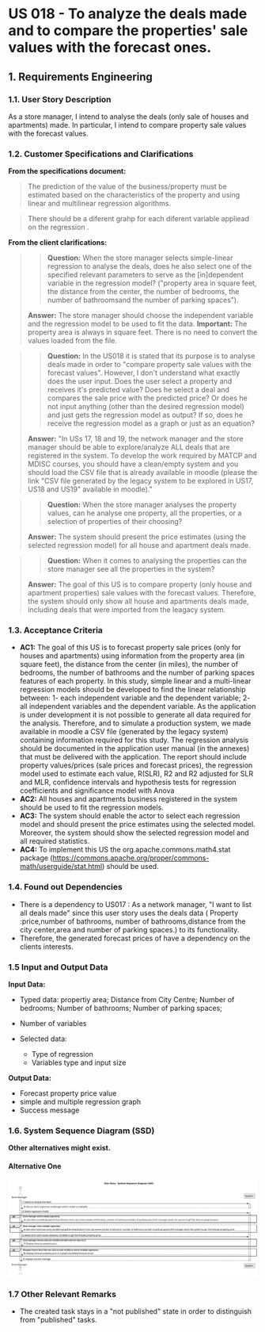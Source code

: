 # US 018 - To analyze the deals made and to compare  the properties' sale values with the forecast ones.

## 1. Requirements Engineering


### 1.1. User Story Description


As a store manager, I intend to analyse the deals (only sale of houses and apartments) made. In particular, I intend to compare property sale values with the forecast values.

### 1.2. Customer Specifications and Clarifications 


**From the specifications document:**

>	The prediction of the value of the business/property must be estimated based on the characteristics of the property and using linear and multilinear regression algorithms.


>	There should be a diferent grahp for each diferent variable appliead on the regression .



**From the client clarifications:**

>> **Question:** When the store manager selects simple-linear regression to analyse the deals, does he also select one of the specified relevant parameters to serve as the [in]dependent variable in the regression model? ("property area in square feet, the distance from the center, the number of bedrooms, the number of bathroomsand the number of parking spaces").
> 
 >**Answer:** The store manager should choose the independent variable and the regression model to be used to fit the data.
>**Important:** The property area is always in square feet. There is no need to convert the values loaded from the file.



>> **Question:** In the US018 it is stated that its purpose is to analyse deals made in order to "compare property sale values with the forecast values". However, I don't understand what exactly does the user input. Does the user select a property and receives it's predicted value? Does he select a deal and compares the sale price with the predicted price? Or does he not input anything (other than the desired regression model) and just gets the regression model as output? If so, does he receive the regression model as a graph or just as an equation?
> 
> **Answer:** "In USs 17, 18 and 19, the network manager and the store manager should be able to explore/analyze ALL deals that are registered in the system.
To develop the work required by MATCP and MDISC courses, you should have a clean/empty system and you should load the CSV file that is already available in moodle (please the link "CSV file generated by the legacy system to be explored in US17, US18 and US19" available in moodle)."



>> **Question:** When the store manager analyses the property values, can he analyse one property, all the properties, or a selection of properties of their choosing?
>
> **Answer:**  The system should present the price estimates (using the selected regression model) for all house and apartment deals made.

>> **Question:** When it comes to analysing the properties can the store manager see all the properties in the system?
>
> **Answer:**  The goal of this US is to compare property (only house and apartment properties) sale values with the forecast values. Therefore, the system should only show all house and apartments deals made, including deals that were imported from the leagacy system.


### 1.3. Acceptance Criteria


* **AC1:** The goal of this US is to forecast property sale prices (only for houses and apartments) using information from the property area (in square feet), the distance from the center (in miles), the number of bedrooms, the number of bathrooms and the number of parking spaces features of each property. In this study, simple linear and a multi-linear regression models should be developed to find the linear relationship between: 1- each independent variable and the dependent variable; 2- all independent variables and the dependent variable. As the application is under development it is not possible to generate all data required for the analysis. Therefore, and to simulate a production system, we made available in moodle a CSV file (generated by the legacy system) containing information required for this study. The regression analysis should be documented in the application user manual (in the annexes) that must be delivered with the application. The report should include property values/prices (sale prices and forecast prices), the regression model used to estimate each value, R(SLR), R2 and R2 adjusted for SLR and MLR, confidence intervals and hypothesis tests for regression coefficients and significance model with Anova
* **AC2:** All houses and apartments business registered in the system should be used to fit the regression models.
* **AC3:** The system should enable the actor to select each regression model and should present the price estimates using the selected model. Moreover, the system should show the selected regression model and all required statistics.
* **AC4:** To implement this US the org.apache.commons.math4.stat package (https://commons.apache.org/proper/commons-math/userguide/stat.html) should be used.

### 1.4. Found out Dependencies


* There is a dependency to US017 : As a network manager, "I want to list all deals made" since this user story uses the deals data ( Property :price,number of bathrooms, number of bathrooms,distance from the city center,area and number of parking spaces.) to its functionality.
* Therefore, the generated forecast prices of have a dependency on the clients interests.

### 1.5 Input and Output Data


**Input Data:**

* Typed data:
  propertiy area;
  Distance from City Centre;
  Number of bedrooms;
  Number of bathrooms;
  Number of parking spaces;
* Number of variables 
	
* Selected data:
	* Type of regression
    * Variables type and input size


**Output Data:**

* Forecast property price value
* simple and multiple regression graph
* Success message

### 1.6. System Sequence Diagram (SSD)

**Other alternatives might exist.**

#### Alternative One

![System Sequence Diagram - Alternative One](svg/us018-system-sequence-diagram-alternative-one.svg)


### 1.7 Other Relevant Remarks

* The created task stays in a "not published" state in order to distinguish from "published" tasks.